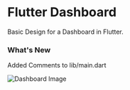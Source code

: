 # Flutter Dashboard
Basic Design for a Dashboard in Flutter.

### What's New
Added Comments to lib/main.dart

![Dashboard Image](https://i.imgur.com/sfKnm8I.jpg)
